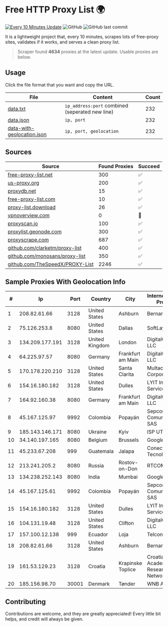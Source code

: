 
# Free HTTP Proxy List 🌍

[![Every 10 Minutes Update](https://github.com/mertguvencli/http-proxy-list/actions/workflows/main.yml/badge.svg?branch=main)](https://github.com/mertguvencli/http-proxy-list/actions/workflows/main.yml)
![GitHub](https://img.shields.io/github/license/mertguvencli/http-proxy-list)
![GitHub last commit](https://img.shields.io/github/last-commit/mertguvencli/http-proxy-list)

It is a lightweight project that, every 10 minutes, scrapes lots of free-proxy sites, validates if it works, and serves a clean proxy list.


> Scraper found **4634** proxies at the latest update. Usable proxies are below.

## Usage

Click the file format that you want and copy the URL.


|File|Content|Count|
|----|-------|-----|
|[data.txt](https://raw.githubusercontent.com/mertguvencli/http-proxy-list/main/proxy-list/data.txt)|`ip_address:port` combined (seperated new line)|232|
|[data.json](https://raw.githubusercontent.com/mertguvencli/http-proxy-list/main/proxy-list/data.json)|`ip, port`|232|
|[data-with-geolocation.json](https://raw.githubusercontent.com/mertguvencli/http-proxy-list/main/proxy-list/data-with-geolocation.json)|`ip, port, geolocation`|232|

## Sources

|Source|Found Proxies|Succeed|
|------|-------------|-------|
|[free-proxy-list.net](https://free-proxy-list.net)|300|✅|
|[us-proxy.org](https://www.us-proxy.org)|200|✅|
|[proxydb.net](http://proxydb.net)|15|✅|
|[free-proxy-list.com](https://free-proxy-list.com/?page=&port=&type%5B%5D=http&type%5B%5D=https&up_time=0&search=Search)|10|✅|
|[proxy-list.download](https://www.proxy-list.download/HTTP)|26|✅|
|[vpnoverview.com](https://vpnoverview.com/privacy/anonymous-browsing/free-proxy-servers)|0|🚫|
|[proxyscan.io](https://www.proxyscan.io)|100|✅|
|[proxylist.geonode.com](https://proxylist.geonode.com/api/proxy-list?limit=300&page=1&sort_by=lastChecked&sort_type=desc&protocols=http,https)|300|✅|
|[proxyscrape.com](https://api.proxyscrape.com/v2/?request=displayproxies&protocol=http&timeout=10000&country=all&ssl=all&anonymity=all)|687|✅|
|[github.com/clarketm/proxy-list](https://raw.githubusercontent.com/clarketm/proxy-list/master/proxy-list-raw.txt)|400|✅|
|[github.com/monosans/proxy-list](https://raw.githubusercontent.com/monosans/proxy-list/main/proxies/http.txt)|350|✅|
|[github.com/TheSpeedX/PROXY-List](https://raw.githubusercontent.com/TheSpeedX/PROXY-List/master/http.txt)|2246|✅|


## Sample Proxies With Geolocation Info

|#|Ip|Port|Country|City|Internet Service Provider|
|-|--|----|-------|----|-------------------------|
|1|208.82.61.66|3128|United States|Ashburn|Bernardi Sounds|
|2|75.126.253.8|8080|United States|Dallas|SoftLayer|
|3|134.209.177.191|3128|United Kingdom|London|DigitalOcean, LLC|
|4|64.225.97.57|8080|Germany|Frankfurt am Main|DigitalOcean, LLC|
|5|170.178.220.210|3128|United States|Santa Clarita|Multacom Corporation|
|6|154.16.180.182|3128|United States|Dulles|LYIT Internet Services|
|7|164.92.160.38|8080|Germany|Frankfurt am Main|DigitalOcean, LLC|
|8|45.167.125.97|9992|Colombia|Popayán|Sepcom Comunicaciones SAS|
|9|185.143.146.171|8080|Ukraine|Kyiv|ISP UTELS|
|10|34.140.197.165|8080|Belgium|Brussels|Google LLC|
|11|45.233.67.208|999|Guatemala|Jalapa|Conectividad Y Tecnologia S.A|
|12|213.241.205.2|8080|Russia|Rostov-on-Don|RTCOMM-YUG|
|13|134.238.252.143|8080|India|Mumbai|Google LLC|
|14|45.167.125.61|9992|Colombia|Popayán|Sepcom Comunicaciones SAS|
|15|154.16.180.182|3128|United States|Dulles|LYIT Internet Services|
|16|104.131.19.48|3128|United States|Clifton|DigitalOcean, LLC|
|17|157.100.12.138|999|Ecuador|Loja|Telconet S.A|
|18|208.82.61.66|3128|United States|Ashburn|Bernardi Sounds|
|19|161.53.129.23|3128|Croatia|Krapinske Toplice|Croatian Academic and Research Network|
|20|185.156.98.70|30001|Denmark|Tønder|WNB A/S|



## Contributing

Contributions are welcome, and they are greatly appreciated! Every
little bit helps, and credit will always be given.

